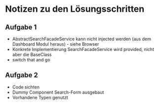 # Notizen zu den Lösungsschritten

## Aufgabe 1
- AbstractSearchFacadeService kann nicht injected werden (aus dem Dashboard Modul heraus) - siehe Browser
- Konkrete Implementierung SearchFacadeService wird provided, nicht aber die BaseClass
- switch that and go

## Aufgabe 2
- Code sichten
- Dummy Component Search-Form ausgebaut
- Vorhandene Typen genutzt